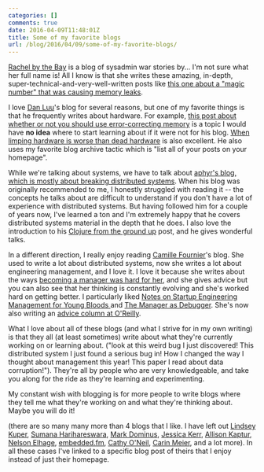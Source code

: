 ```yaml
---
categories: []
comments: true
date: 2016-04-09T11:48:01Z
title: Some of my favorite blogs
url: /blog/2016/04/09/some-of-my-favorite-blogs/
---
```


[Rachel by the Bay](https://rachelbythebay.com/w/) is a blog of sysadmin war stories by... I'm not sure what her full name is! All I know is that she writes these amazing, in-depth, super-technical-and-very-well-written posts like [this one about a "magic number" that was causing memory leaks](https://rachelbythebay.com/w/2016/02/21/malloc/).

I love [Dan Luu](http://danluu.com/)'s blog for several reasons, but one of my favorite things is that he frequently writes about hardware. For example, [this post about whether or not you should use error-correcting memory](http://danluu.com/why-ecc/) is a topic I would have **no idea** where to start learning about if it were not for his blog. [When limping hardware is worse than dead hardware](http://danluu.com/limplock/) is also excellent. He also uses my favorite blog archive tactic which is "list all of your posts on your homepage".

While we're talking about systems, we have to talk about [aphyr's blog, which is mostly about breaking distributed systems](https://aphyr.com/). When his blog was originally recommended to me, I honestly struggled with reading it -- the concepts he talks about are difficult to understand if you don't have a lot of experience with distributed systems. But having followed him for a couple of years now, I've learned a ton and I'm extremely happy that he covers distributed systems material in the depth that he does. I also love the introduction to his [Clojure from the ground up](https://aphyr.com/posts/301-clojure-from-the-ground-up-welcome) post, and he gives wonderful talks.

In a different direction, I really enjoy reading [Camille Fournier](http://www.elidedbranches.com/)'s blog. She used to write a lot about distributed systems, now she writes a lot about engineering management, and I love it. I love it because she writes about the ways [becoming a manager was hard for her](http://www.elidedbranches.com/2013/12/2013-constant-introspection-of.html), and she gives advice but you can also see that her thinking is constantly evolving and she's worked hard on getting better. I particularly liked [Notes on Startup Engineering Management for Young Bloods
](http://www.elidedbranches.com/2015/10/notes-on-startup-engineering-management.html) and [The Manager as Debugger](http://www.elidedbranches.com/2015/11/the-manager-as-debugger.html). She's now also writing an [advice column at O'Reilly](https://www.oreilly.com/people/b0050-camille-fournier?intcmp=il-business-na-article-na_20160408_new_site_ask_the_cto_series_link).

What I love about all of these blogs (and what I strive for in my own writing) is that they all (at least sometimes) write about what they're currently working on or learning about. ("look at this weird bug I just discovered! This distributed system I just found a serious bug in! How I changed the way I thought about management this year! This paper I read about data corruption!"). They're all by people who are very knowledgeable, and take you along for the ride as they're learning and experimenting.

My constant wish with blogging is for more people to write blogs where they tell me what they're working on and what they're thinking about. Maybe you will do it!

(there are so many many more than 4 blogs that I like. I have left out [Lindsey Kuper](http://composition.al/blog/2015/03/31/what-isnt-a-key-value-store/), [Sumana Harihareswara](https://www.harihareswara.net/sumana/2016/03/29/0), [Mark Dominus](http://blog.plover.com/aliens/dd/intro.html), [Jessica Kerr](http://blog.jessitron.com/2015/06/ultratestable-coding-style.html), [Allison Kaptur](http://akaptur.com/blog/2014/08/03/getting-started-with-python-internals/), [Nelson Elhage](http://accidentallyquadratic.tumblr.com/post/142387131042/nodejs-left-pad), [embedded.fm](http://embedded.fm/blog/takingaparttoys), [Cathy O'Neil](https://mathbabe.org/2016/03/30/apple-vs-fbi-nobody-won/), [Carin Meier](http://gigasquidsoftware.com/blog/2012/09/20/7-john-mccarthy-papers-in-7-weeks-1/), and a lot more). In all these cases I've linked to a specific blog post of theirs that I enjoy instead of just their homepage.
